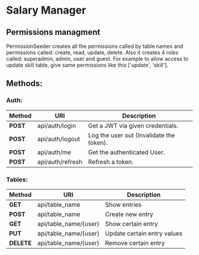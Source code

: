 # Salary Manager
## Permissions managment
PermissionSeeder creates all the permissions called by table names and permissions called: create, read, update, delete.
  Also it creates 4 roles called: superadmin, admin, user and guest.
For example to allow access to update skill table, give same permissions like this ['update', 'skill']. 
## Methods:
### Auth:
| Method | URI | Description |
|----------------|---------|----------------|
| **POST** | api/auth/login | Get a JWT via given credentials. |
| **POST** | api/auth/logout | Log the user out (Invalidate the token). |
| **POST** | api/auth/me | Get the authenticated User. |
| **POST** | api/auth/refresh | Refresh a token. |
### Tables:
| Method | URI | Description |
|----------------|---------|----------------|
| **GET** | api/table_name | Show entries |
| **POST** | api/table_name | Create new entry |
| **GET** | api/table_name/{user} | Show certain entry |
| **PUT** | api/table_name/{user} | Update certain entry values |
| **DELETE** | api/table_name/{user} | Remove certain entry |
